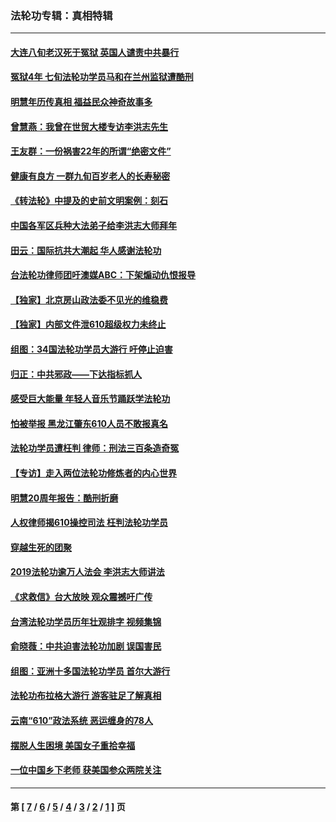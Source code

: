 ### 法轮功专辑：真相特辑
---
#### [大连八旬老汉死于冤狱 英国人谴责中共暴行](../../pages/nf4389/n13480118.md?02060430) 
#### [冤狱4年 七旬法轮功学员马和在兰州监狱遭酷刑](../../pages/nf4389/n13304688.md?02060430) 
#### [明慧年历传真相 福益民众神奇故事多](../../pages/nf4389/n13294545.md?02060430) 
#### [曾慧燕：我曾在世贸大楼专访李洪志先生](../../pages/nf4389/n12898729.md?02060430) 
#### [王友群：一份祸害22年的所谓“绝密文件”](../../pages/nf4389/n12871750.md?02060430) 
#### [健康有良方 一群九旬百岁老人的长寿秘密](../../pages/nf4389/n12847475.md?02060430) 
#### [《转法轮》中提及的史前文明案例：刻石](../../pages/nf4389/n12758577.md?02060430) 
#### [中国各军区兵种大法弟子给李洪志大师拜年](../../pages/nf4389/n12750047.md?02060430) 
#### [田云：国际抗共大潮起 华人感谢法轮功](../../pages/nf4389/n12357708.md?02060430) 
#### [台法轮功律师团吁澳媒ABC：下架煽动仇恨报导](../../pages/nf4389/n12279917.md?02060430) 
#### [【独家】北京房山政法委不见光的维稳费](../../pages/nf4389/n12031979.md?02060430) 
#### [【独家】内部文件泄610超级权力未终止](../../pages/nf4389/n12023895.md?02060430) 
#### [组图：34国法轮功学员大游行 吁停止迫害](../../pages/nf4389/n11492658.md?02060430) 
#### [归正：中共邪政——下达指标抓人](../../pages/nf4389/n11474770.md?02060430) 
#### [感受巨大能量 年轻人音乐节踊跃学法轮功](../../pages/nf4389/n11441981.md?02060430) 
#### [怕被举报 黑龙江肇东610人员不敢报真名](../../pages/nf4389/n11436499.md?02060430) 
#### [法轮功学员遭枉判 律师：刑法三百条造奇冤](../../pages/nf4389/n11433943.md?02060430) 
#### [【专访】走入两位法轮功修炼者的内心世界](../../pages/nf4389/n11415623.md?02060430) 
#### [明慧20周年报告：酷刑折磨](../../pages/nf4389/n11387954.md?02060430) 
#### [人权律师揭610操控司法 枉判法轮功学员](../../pages/nf4389/n11313370.md?02060430) 
#### [穿越生死的团聚](../../pages/nf4389/n11258922.md?02060430) 
#### [2019法轮功逾万人法会 李洪志大师讲法](../../pages/nf4389/n11265303.md?02060430) 
#### [《求救信》台大放映 观众震撼吁广传](../../pages/nf4389/n10922251.md?02060430) 
#### [台湾法轮功学员历年壮观排字 视频集锦](../../pages/nf4389/n10878789.md?02060430) 
#### [俞晓薇：中共迫害法轮功加剧 误国害民](../../pages/nf4389/n10859260.md?02060430) 
#### [组图：亚洲十多国法轮功学员 首尔大游行](../../pages/nf4389/n10781149.md?02060430) 
#### [法轮功布拉格大游行 游客驻足了解真相](../../pages/nf4389/n10749360.md?02060430) 
#### [云南“610”政法系统 恶运缠身的78人](../../pages/nf4389/n10747534.md?02060430) 
#### [摆脱人生困境 美国女子重拾幸福](../../pages/nf4389/n10688678.md?02060430) 
#### [一位中国乡下老师 获美国参众两院关注](../../pages/nf4389/n10683927.md?02060430) 

---
#### 第 [ [7](./7.md?02060430) / [6](./6.md?02060430) / [5](./5.md?02060430) / [4](./4.md?02060430) / [3](./3.md?02060430) / [2](./2.md?02060430) / [1](./1.md?02060430) ] 页
